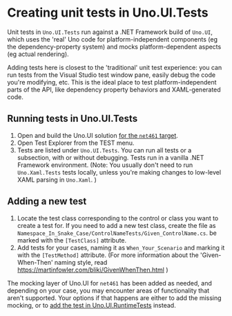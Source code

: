 # Creating unit tests in Uno.UI.Tests

Unit tests in `Uno.UI.Tests` run against a .NET Framework build of `Uno.UI`, which uses the 'real' Uno code for platform-independent components (eg the dependency-property system) and mocks platform-dependent aspects (eg actual rendering).

Adding tests here is closest to the 'traditional' unit test experience: you can run tests from the Visual Studio test window pane, easily debug the code you're modifying, etc. This is the ideal place to test platform-independent parts of the API, like dependency property behaviors and XAML-generated code.

## Running tests in Uno.UI.Tests

1. Open and build the Uno.UI solution [for the `net461` target](building-uno-ui.md).
2. Open Test Explorer from the TEST menu.
3. Tests are listed under `Uno.UI.Tests`. You can run all tests or a subsection, with or without debugging. Tests run in a vanilla .NET Framework environment. (Note: You usually don't need to run `Uno.Xaml.Tests` tests locally, unless you're making changes to low-level XAML parsing in `Uno.Xaml`. )

## Adding a new test

1. Locate the test class corresponding to the control or class you want to create a test for. If you need to add a new test class, create the file as `Namespace_In_Snake_Case/ControlNameTests/Given_ControlName.cs`. be marked with the `[TestClass]` attribute.
2. Add tests for your cases, naming it as `When_Your_Scenario` and marking it with the `[TestMethod]` attribute. (For more information about the 'Given-When-Then' naming style, read <https://martinfowler.com/bliki/GivenWhenThen.html> )

The mocking layer of Uno.UI for `net461` has been added as needed, and depending on your case, you may encounter areas of functionality that aren't supported. Your options if that happens are either to add the missing mocking, or to [add the test in Uno.UI.RuntimeTests](creating-runtime-tests.md) instead.
